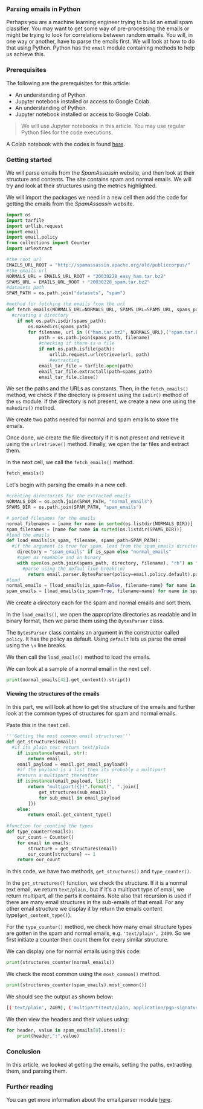 ### Parsing emails in Python

Perhaps you are a machine learning engineer trying to build an email spam classifier. You may want to get some way of pre-processing the emails or might be trying to look for  correlations between random emails. You will, in one way or another, have to parse the emails first. We will look at how to do that using Python. Python has the `email` module containing methods to help us achieve this.

### Prerequisites

The following are the prerequisites for this article:
- An understanding of Python.
- Jupyter notebook installed or access to Google Colab.
- An understanding of Python.
- Jupyter notebook installed or access to Google Colab.

> We will use Jupyter notebooks in this article. You may use regular Python files for the code executions.

A Colab notebook with the codes is found [here](https://colab.research.google.com/drive/1nDz58G4cDukqukOlPRVST-jKBK0AyMwa?usp=sharing).

### Getting started

We will parse emails from the _SpamAssassin_ website, and then look at their structure and contents. The site contains spam and normal emails. We will try and look at their structures using the metrics highlighted. 

We will import the packages we need in a new cell then add the code for getting the emails from the _SpamAssassin_ website.

```python
import os
import tarfile
import urllib.request
import email
import email.policy
from collections import Counter
import urlextract

#the root url
EMAILS_URL_ROOT = "http://spamassassin.apache.org/old/publiccorpus/"
#the emails url
NORMALS_URL = EMAILS_URL_ROOT + "20030228_easy_ham.tar.bz2"
SPAMS_URL = EMAILS_URL_ROOT + "20030228_spam.tar.bz2"
#datasets path
SPAM_PATH = os.path.join("datasets", "spam")

#method for fetching the emails from the url
def fetch_emails(NORMALS_URL=NORMALS_URL, SPAMS_URL=SPAMS_URL, spams_path=SPAM_PATH):
  #creating a directory
    if not os.path.isdir(spams_path):
        os.makedirs(spams_path)
        for filename, url in (("ham.tar.bz2", NORMALS_URL),("spam.tar.bz2", SPAMS_URL)):
            path = os.path.join(spams_path, filename)
            #checking if there is a file
            if not os.path.isfile(path):
                urllib.request.urlretrieve(url, path)
                #extracting
            email_tar_file = tarfile.open(path)
            email_tar_file.extractall(path=spams_path)
            email_tar_file.close()
```
We set the paths and the URLs as constants. Then, in the `fetch_emails()` method, we check if the directory is present using the `isdir()` method of the `os` module. If the directory is not present, we create a new one using the `makedirs()` method.
 
We create two paths needed for normal and spam emails to store the emails.
 
Once done, we create the file directory if it is not present and retrieve it using the `urlretrieve()` method. Finally, we open the tar files and extract them.

In the next cell, we call the `fetch_emails()` method.

 ```python
fetch_emails()
 ```

Let's begin with parsing the emails in a new cell.

```python
#creating directories for the extracted emails
NORMALS_DIR = os.path.join(SPAM_PATH, "normal_emails")
SPAMS_DIR = os.path.join(SPAM_PATH, "spam_emails")

# sorted filenames for the emails
normal_filenames = [name for name in sorted(os.listdir(NORMALS_DIR))]
spam_filenames = [name for name in sorted(os.listdir(SPAMS_DIR))]
#load the emails
def load_emails(is_spam, filename, spams_path=SPAM_PATH):
  #if the argument is true for spam, load from the spam_emails directory and vice versa
    directory = "spam_emails" if is_spam else "normal_emails"
    #open as readable and in binary
    with open(os.path.join(spams_path, directory, filename), "rb") as f:
      #parse using the defaul line break(\n)
        return email.parser.BytesParser(policy=email.policy.default).parse(f)
#load
normal_emails = [load_emails(is_spam=False, filename=name) for name in normal_filenames]
spam_emails = [load_emails(is_spam=True, filename=name) for name in spam_filenames]
```

We create a directory each for the spam and normal emails and sort them.

In the `load_emails()`, we open the appropriate directories as readable and in binary format, then we parse them using the `BytesParser` class.

The `BytesParser` class contains an argument in the constructor called `policy`. It has the policy as default. Using `default` lets us parse the email using the `\n` line breaks.

We then call the `load_emails()` method to load the emails.

We can look at a sample of a normal email in the next cell.

```python
print(normal_emails[42].get_content().strip())
```

#### Viewing the structures of the emails

In this part, we will look at how to get the structure of the emails and further look at the common types of structures for spam and normal emails.

Paste this in the next cell.

```python
'''Getting the most common email structures'''
def get_structures(email):
  #if its plain text return text/plain
    if isinstance(email, str):
        return email
    email_payload = email.get_email_payload()
    #if the payload is a list then its probably a multipart
    #return a multipart thereafter
    if isinstance(email_payload, list):
        return "multipart({})".format(", ".join([
            get_structures(sub_email)
            for sub_email in email_payload
        ]))
    else:
        return email.get_content_type()
        
#function for counting the types
def type_counter(emails):
    our_count = Counter()
    for email in emails:
        structure = get_structures(email)
        our_count[structure] += 1
    return our_count
```

In this code, we have two methods, `get_structures()` and `type_counter()`.

In the `get_structures()` function, we check the structure. If it is a normal text email, we return `text/plain,` but if it's a multipart type of email, we return multipart, all the parts it contains. Note also that recursion is used if there are many email structures in the sub-emails of that email.
For any other email structure we display it by return the emails content type(`get_content_type()`).

For the `type_counter()` method, we check how many email structure types are gotten in the spam and normal emails, e.g. `'text/plain', 2409`. So we first initiate a counter then count them for every similar structure.

We can display one for normal emails using this code:

```python
print(structures_counter(normal_emails))
```

We check the most common using the `most_common()` method.

```python
print(structures_counter(spam_emails).most_common())
```
 We should see the output as shown below:

```bash
[('text/plain', 2409), ('multipart(text/plain, application/pgp-signature)', 66), ('multipart(text/plain, text/html)', 8), ('multipart(text/plain, text/plain)', 4), ('multipart(text/plain)', 3), ('multipart(text/plain, application/octet-stream)', 2), ('multipart(text/plain, text/enriched)', 1), ('multipart(text/plain, application/ms-tnef, text/plain)', 1), ('multipart(multipart(text/plain, text/plain, text/plain), application/pgp-signature)', 1), ('multipart(text/plain, video/mng)', 1), ('multipart(text/plain, multipart(text/plain))', 1), ('multipart(text/plain, application/x-pkcs7-signature)', 1), ('multipart(text/plain, multipart(text/plain, text/plain), text/rfc822-headers)', 1), ('multipart(text/plain, multipart(text/plain, text/plain), multipart(multipart(text/plain, application/x-pkcs7-signature)))', 1), ('multipart(text/plain, application/x-java-applet)', 1)]
```
We then view the headers and their values using:

```python
for header, value in spam_emails[0].items():
    print(header,":",value)
```

### Conclusion

In this article, we looked at getting the emails, setting the paths, extracting them, and parsing them.

### Further reading

You can get more information about the email.parser module [here](https://docs.python.org/3/library/email.parser.html#module-email.parser).
